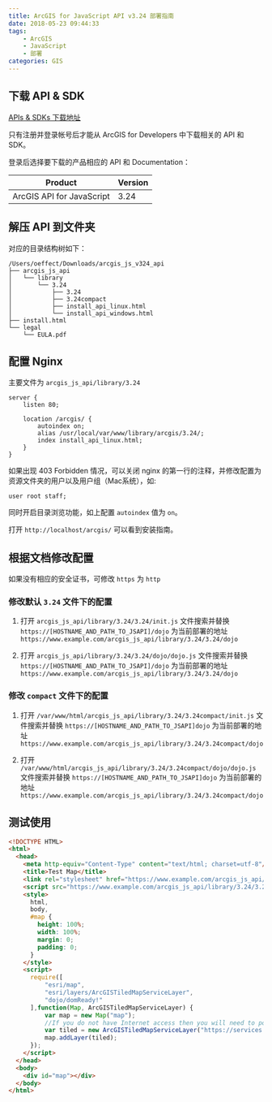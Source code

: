 ```yaml
---
title: ArcGIS for JavaScript API v3.24 部署指南
date: 2018-05-23 09:44:33
tags:
    - ArcGIS
    - JavaScript
    - 部署
categories: GIS
---
```


## 下载 API & SDK

[APIs & SDKs 下载地址](https://developers.arcgis.com/downloads/apis-and-sdks)

只有注册并登录帐号后才能从 ArcGIS for Developers 中下载相关的 API 和 SDK。

登录后选择要下载的产品相应的 API 和 Documentation：

Product | Version
--- | ---
ArcGIS API for JavaScript | 3.24

<!-- more -->

## 解压 API 到文件夹

对应的目录结构树如下：

```
/Users/oeffect/Downloads/arcgis_js_v324_api
├── arcgis_js_api
│   └── library
│       └── 3.24
│           ├── 3.24
│           ├── 3.24compact
│           ├── install_api_linux.html
│           └── install_api_windows.html
├── install.html
└── legal
    └── EULA.pdf
```

## 配置 Nginx

主要文件为 `arcgis_js_api/library/3.24`

```
server {
    listen 80;

    location /arcgis/ {
        autoindex on;
        alias /usr/local/var/www/library/arcgis/3.24/;
        index install_api_linux.html;
    }   
}
```

如果出现 403 Forbidden 情况，可以关闭 nginx 的第一行的注释，并修改配置为资源文件夹的用户以及用户组（Mac系统），如:

```
user root staff;
```


同时开启目录浏览功能，如上配置 `autoindex` 值为 `on`。

打开 `http://localhost/arcgis/` 可以看到安装指南。

## 根据文档修改配置

如果没有相应的安全证书，可修改 `https` 为 `http` 

### 修改默认 `3.24` 文件下的配置

1. 打开 `arcgis_js_api/library/3.24/3.24/init.js` 文件搜索并替换 `https://[HOSTNAME_AND_PATH_TO_JSAPI]/dojo` 为当前部署的地址 `https://www.example.com/arcgis_js_api/library/3.24/3.24/dojo`
 
1. 打开 `arcgis_js_api/library/3.24/3.24/dojo/dojo.js` 文件搜索并替换 `https://[HOSTNAME_AND_PATH_TO_JSAPI]/dojo` 为当前部署的地址 `https://www.example.com/arcgis_js_api/library/3.24/3.24/dojo`

### 修改 `compact` 文件下的配置

1. 打开 `/var/www/html/arcgis_js_api/library/3.24/3.24compact/init.js`  文件搜索并替换 `https://[HOSTNAME_AND_PATH_TO_JSAPI]dojo` 为当前部署的地址  `https://www.example.com/arcgis_js_api/library/3.24/3.24compact/dojo`

1. 打开 `/var/www/html/arcgis_js_api/library/3.24/3.24compact/dojo/dojo.js` 文件搜索并替换 `https://[HOSTNAME_AND_PATH_TO_JSAPI]dojo` 为当前部署的地址 `https://www.example.com/arcgis_js_api/library/3.24/3.24compact/dojo`

## 测试使用

```html
<!DOCTYPE HTML>
<html>
  <head>
    <meta http-equiv="Content-Type" content="text/html; charset=utf-8"/>
    <title>Test Map</title>
    <link rel="stylesheet" href="https://www.example.com/arcgis_js_api/library/3.24/3.24/esri/css/esri.css" />
    <script src="https://www.example.com/arcgis_js_api/library/3.24/3.24/init.js"></script>
    <style>
      html,
      body,
      #map {
        height: 100%;
        width: 100%;
        margin: 0;
        padding: 0;
      }
    </style>
    <script>
      require([
          "esri/map",
          "esri/layers/ArcGISTiledMapServiceLayer",
          "dojo/domReady!"
      ],function(Map, ArcGISTiledMapServiceLayer) {
          var map = new Map("map");
          //If you do not have Internet access then you will need to point this url to your own locally accessible tiled service.
          var tiled = new ArcGISTiledMapServiceLayer("https://services.arcgisonline.com/arcgis/rest/services/Ocean/World_Ocean_Base/MapServer");
          map.addLayer(tiled);
      });
    </script>
  </head>
  <body>
    <div id="map"></div>
  </body>
</html>
```